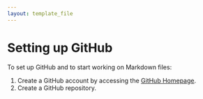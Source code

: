 ```yaml
---
layout: template_file
---
```


# Setting up GitHub

To set up GitHub and to start working on Markdown files:
1. Create a GitHub account by accessing the [GitHub Homepage](https://github.com/).
2. Create a GitHub repository.
